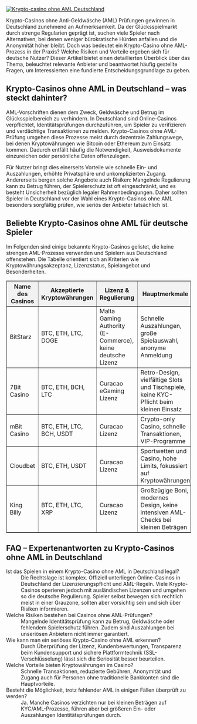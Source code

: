 [![Krypto-casino ohne AML Deutschland](https://123-caf.pages.dev/gitsignup.png)](https://vrmoo.ru/Bt82HjjY)

<div>     <p>Krypto-Casinos ohne Anti-Geldwäsche (AML) Prüfungen gewinnen in Deutschland zunehmend an Aufmerksamkeit. Da der Glücksspielmarkt durch strenge Regularien geprägt ist, suchen viele Spieler nach Alternativen, bei denen weniger bürokratische Hürden anfallen und die Anonymität höher bleibt. Doch was bedeutet ein Krypto-Casino ohne AML-Prozess in der Praxis? Welche Risiken und Vorteile ergeben sich für deutsche Nutzer? Dieser Artikel bietet einen detaillierten Überblick über das Thema, beleuchtet relevante Anbieter und beantwortet häufig gestellte Fragen, um Interessierten eine fundierte Entscheidungsgrundlage zu geben.</p>     <h2>Krypto-Casinos ohne AML in Deutschland – was steckt dahinter?</h2>     <p>AML-Vorschriften dienen dem Zweck, Geldwäsche und Betrug im Glücksspielbereich zu verhindern. In Deutschland sind Online-Casinos verpflichtet, Identitätsprüfungen durchzuführen, um Spieler zu verifizieren und verdächtige Transaktionen zu melden. Krypto-Casinos ohne AML-Prüfung umgehen diese Prozesse meist durch dezentrale Zahlungswege, bei denen Kryptowährungen wie Bitcoin oder Ethereum zum Einsatz kommen. Dadurch entfällt häufig die Notwendigkeit, Ausweisdokumente einzureichen oder persönliche Daten offenzulegen.</p>     <p>Für Nutzer bringt dies einerseits Vorteile wie schnelle Ein- und Auszahlungen, erhöhte Privatsphäre und unkomplizierten Zugang. Andererseits bergen solche Angebote auch Risiken: Mangelnde Regulierung kann zu Betrug führen, der Spielerschutz ist oft eingeschränkt, und es besteht Unsicherheit bezüglich legaler Rahmenbedingungen. Daher sollten Spieler in Deutschland vor der Wahl eines Krypto-Casinos ohne AML besonders sorgfältig prüfen, wie seriös der Anbieter tatsächlich ist.</p>     <h2>Beliebte Krypto-Casinos ohne AML für deutsche Spieler</h2>     <p>Im Folgenden sind einige bekannte Krypto-Casinos gelistet, die keine strengen AML-Prozesse verwenden und Spielern aus Deutschland offenstehen. Die Tabelle orientiert sich an Kriterien wie Kryptowährungsakzeptanz, Lizenzstatus, Spielangebot und Besonderheiten.</p>     <table border="1" cellpadding="6" cellspacing="0" style="border-collapse: collapse; width: 100%;">       <thead>         <tr style="background-color: #f2f2f2;">           <th>Name des Casinos</th>           <th>Akzeptierte Kryptowährungen</th>           <th>Lizenz & Regulierung</th>           <th>Hauptmerkmale</th>         </tr>       </thead>       <tbody>         <tr>           <td>BitStarz</td>           <td>BTC, ETH, LTC, DOGE</td>           <td>Malta Gaming Authority (E-Commerce), keine deutsche Lizenz</td>           <td>Schnelle Auszahlungen, große Spielauswahl, anonyme Anmeldung</td>         </tr>         <tr>           <td>7Bit Casino</td>           <td>BTC, ETH, BCH, LTC</td>           <td>Curacao eGaming Lizenz</td>           <td>Retro-Design, vielfältige Slots und Tischspiele, keine KYC-Pflicht beim kleinen Einsatz</td>         </tr>         <tr>           <td>mBit Casino</td>           <td>BTC, ETH, LTC, BCH, USDT</td>           <td>Curacao Lizenz</td>           <td>Crypto-only Casino, schnelle Transaktionen, VIP-Programme</td>         </tr>         <tr>           <td>Cloudbet</td>           <td>BTC, ETH, USDT</td>           <td>Curacao Lizenz</td>           <td>Sportwetten und Casino, hohe Limits, fokussiert auf Kryptowährungen</td>         </tr>         <tr>           <td>King Billy</td>           <td>BTC, ETH, LTC, XRP</td>           <td>Curacao Lizenz</td>           <td>Großzügige Boni, modernes Design, keine intensiven AML-Checks bei kleinen Beträgen</td>         </tr>       </tbody>     </table>     <h2>FAQ – Expertenantworten zu Krypto-Casinos ohne AML in Deutschland</h2>     <dl>       <dt>Ist das Spielen in einem Krypto-Casino ohne AML in Deutschland legal?</dt>       <dd>Die Rechtslage ist komplex. Offiziell unterliegen Online-Casinos in Deutschland der Lizenzierungspflicht und AML-Regeln. Viele Krypto-Casinos operieren jedoch mit ausländischen Lizenzen und umgehen so die deutsche Regulierung. Spieler selbst bewegen sich rechtlich meist in einer Grauzone, sollten aber vorsichtig sein und sich über Risiken informieren.</dd>          <dt>Welche Risiken bestehen bei Casinos ohne AML-Prüfungen?</dt>       <dd>Mangelnde Identitätsprüfung kann zu Betrug, Geldwäsche oder fehlendem Spielerschutz führen. Zudem sind Auszahlungen bei unseriösen Anbietern nicht immer garantiert.</dd>          <dt>Wie kann man ein seriöses Krypto-Casino ohne AML erkennen?</dt>       <dd>Durch Überprüfung der Lizenz, Kundenbewertungen, Transparenz beim Kundensupport und sichere Plattformtechnik (SSL-Verschlüsselung) lässt sich die Seriosität besser beurteilen.</dd>          <dt>Welche Vorteile bieten Kryptowährungen im Casino?</dt>       <dd>Schnelle Transaktionen, reduzierte Gebühren, Anonymität und Zugang auch für Personen ohne traditionelle Bankkonten sind die Hauptvorteile.</dd>          <dt>Besteht die Möglichkeit, trotz fehlender AML in einigen Fällen überprüft zu werden?</dt>       <dd>Ja. Manche Casinos verzichten nur bei kleinen Beträgen auf KYC/AML-Prozesse, führen aber bei größeren Ein- oder Auszahlungen Identitätsprüfungen durch.</dd>     </dl>   </div>